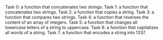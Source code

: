 Task 0: a function that concatenates two strings.
Task 1: a function that concatenates two strings.
Task 2: a function that copies a string.
Task 3: a function that compares two strings.
Task 4: a function that reverses the content of an array of integers.
Task 5: a function that changes all lowercase letters of a string to uppercase.
Task 6: a function that capitalizes all words of a string.
Task 7: a function that encodes a string into 1337.
